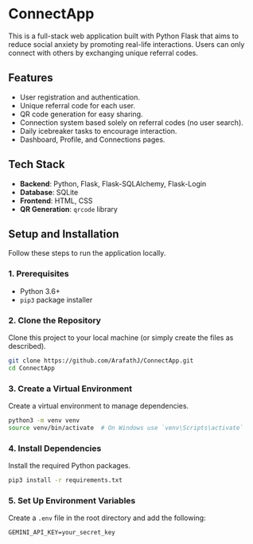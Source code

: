 # ConnectApp

This is a full-stack web application built with Python Flask that aims to reduce social anxiety by promoting real-life interactions. Users can only connect with others by exchanging unique referral codes.

## Features

- User registration and authentication.
- Unique referral code for each user.
- QR code generation for easy sharing.
- Connection system based solely on referral codes (no user search).
- Daily icebreaker tasks to encourage interaction.
- Dashboard, Profile, and Connections pages.

## Tech Stack

- **Backend**: Python, Flask, Flask-SQLAlchemy, Flask-Login
- **Database**: SQLite
- **Frontend**: HTML, CSS
- **QR Generation**: `qrcode` library

## Setup and Installation

Follow these steps to run the application locally.

### 1. Prerequisites

- Python 3.6+
- `pip3` package installer

### 2. Clone the Repository

Clone this project to your local machine (or simply create the files as described).

```bash
git clone https://github.com/ArafathJ/ConnectApp.git
cd ConnectApp
```

### 3. Create a Virtual Environment

Create a virtual environment to manage dependencies.

```bash
python3 -m venv venv
source venv/bin/activate  # On Windows use `venv\Scripts\activate`
```

### 4. Install Dependencies

Install the required Python packages.

```bash
pip3 install -r requirements.txt
```

### 5. Set Up Environment Variables

Create a `.env` file in the root directory and add the following:

```env
GEMINI_API_KEY=your_secret_key
```

